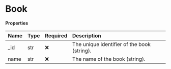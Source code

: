# Book

**Properties**

| Name | Type | Required | Description                                 |
| :--- | :--- | :------- | :------------------------------------------ |
| \_id | str  | ❌       | The unique identifier of the book (string). |
| name | str  | ❌       | The name of the book (string).              |

<!-- This file was generated by liblab | https://liblab.com/ -->
